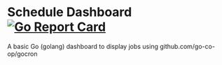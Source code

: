 # Schedule Dashboard [![Go Report Card](https://goreportcard.com/badge/github.com/brettcodling/schedule-dashboard)](https://goreportcard.com/report/github.com/brettcodling/schedule-dashboard)

A basic Go (golang) dashboard to display jobs using github.com/go-co-op/gocron